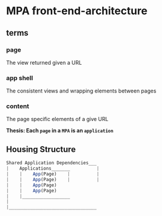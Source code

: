 # MPA front-end-architecture

## terms
### page
The view returned given a URL
### app shell
The consistent views and wrapping elements between pages
### content
The page specific elements of a give URL

**Thesis: Each `page` in a `MPA` is an `application`**

## Housing Structure
```js
Shared Application Dependencies___
|    Applications_______          |
|    |    App(Page)    |          |
|    |    App(Page)    |          |
|    |    App(Page)
|    |    App(Page)
|    |__________________
|
|_________________________________
```
